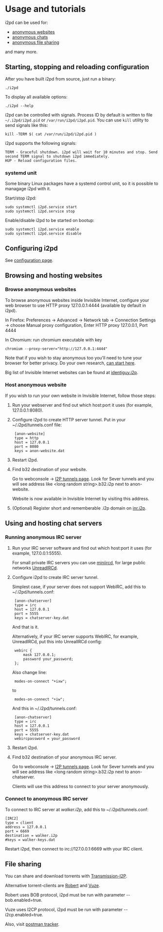 Usage and tutorials
===================


i2pd can be used for:

* [anonymous websites](#browsing-and-hosting-websites)
* [anonymous chats](#using-and-hosting-chat-servers)
* [anonymous file sharing](#file-sharing)

and many more.

## Starting, stopping and reloading configuration

After you have built i2pd from source, just run a binary:

    ./i2pd

To display all available options:

    ./i2pd --help

i2pd can be controlled with signals. Process ID by default is written to file `~/.i2pd/i2pd.pid` or `/var/run/i2pd/i2pd.pid`.
You can use `kill` utility to send signals like this:

    kill -TERM $( cat /var/run/i2pd/i2pd.pid )

i2pd supports the following signals:

    TERM - Graceful shutdown. i2pd will wait for 10 minutes and stop. Send second TERM signal to shutdown i2pd immediately.
    HUP - Reload configuration files.


### systemd unit

Some binary Linux packages have a systemd control unit, so it is possible to managage i2pd with it.

Start/stop i2pd:

    sudo systemctl i2pd.service start
    sudo systemctl i2pd.service stop

Enable/disable i2pd to be started on bootup:

    sudo systemctl i2pd.service enable
    sudo systemctl i2pd.service disable


## Configuring i2pd

See [configuration page](i2pd.readthedocs.io/page/configuration.html).


## Browsing and hosting websites

### Browse anonymous websites

To browse anonymous websites inside Invisible Internet, configure your web browser to use HTTP proxy 127.0.0.1:4444 (available by default in i2pd).

In Firefox: Preferences -> Advanced -> Network tab -> Connection Settings -> choose Manual proxy configuration, Enter HTTP proxy 127.0.0.1, Port 4444

In Chromium: run chromium executable with key

    chromium --proxy-server="http://127.0.0.1:4444"

Note that if you wish to stay anonymous too you'll need to tune your browser for better privacy. Do your own research, [can start here](http://www.howtogeek.com/102032/how-to-optimize-mozilla-firefox-for-maximum-privacy/).

Big list of Invisible Internet websites can be found at [identiguy.i2p](http://identiguy.i2p).

### Host anonymous website


If you wish to run your own website in Invisible Internet, follow those steps:

1) Run your webserver and find out which host:port it uses (for example, 127.0.0.1:8080).

2) Configure i2pd to create HTTP server tunnel. Put in your ~/.i2pd/tunnels.conf file:

        [anon-website]
        type = http
        host = 127.0.0.1
        port = 8080
        keys = anon-website.dat

3) Restart i2pd.

4) Find b32 destination of your website.

    Go to webconsole -> [I2P tunnels page](http://127.0.0.1:7070/?page=i2p_tunnels). Look for Sever tunnels and you will see address like \<long random string\>.b32.i2p next to anon-website.

    Website is now available in Invisible Internet by visiting this address.

5) (Optional) Register short and rememberable .i2p domain on [inr.i2p](http://inr.i2p).


## Using and hosting chat servers

### Running anonymous IRC server

1) Run your IRC server software and find out which host:port it uses (for example, 127.0.0.1:5555).

    For small private IRC servers you can use [miniircd](https://github.com/jrosdahl/miniircd), for large public networks [UnreadIRCd](https://www.unrealircd.org/).

2) Configure i2pd to create IRC server tunnel.

    Simplest case, if your server does not support WebIRC, add this to ~/.i2pd/tunnels.conf:

        [anon-chatserver]
        type = irc
        host = 127.0.0.1     
        port = 5555
        keys = chatserver-key.dat

    And that is it.

    Alternatively, if your IRC server supports WebIRC, for example, UnreadIRCd, put this into UnrealIRCd config:

        webirc {
            mask 127.0.0.1;
            password your_password;
        };

    Also change line:

        modes-on-connect "+ixw";

    to

        modes-on-connect "+iw";

    And this in ~/.i2pd/tunnels.conf:

        [anon-chatserver]
        type = irc
        host = 127.0.0.1
        port = 5555
        keys = chatserver-key.dat
        webircpassword = your_password

3) Restart i2pd.

4) Find b32 destination of your anonymous IRC server.

    Go to webconsole -> [I2P tunnels page](http://127.0.0.1:7070/?page=i2p_tunnels). Look for Sever tunnels and you will see address like \<long random string\>.b32.i2p next to anon-chatserver.

    Clients will use this address to connect to your server anonymously.

### Connect to anonymous IRC server

To connect to IRC server at *walker.i2p*, add this to ~/.i2pd/tunnels.conf:

    [IRC2]
    type = client
    address = 127.0.0.1
    port = 6669
    destination = walker.i2p
    #keys = walker-keys.dat

Restart i2pd, then connect to irc://127.0.0.1:6669 with your IRC client.

## File sharing

You can share and download torrents with [Transmission-I2P](https://github.com/l-n-s/transmission-i2p).

Alternative torrent-clients are [Robert](http://en.wikipedia.org/wiki/Robert_%28P2P_Software%29) and [Vuze](https://en.wikipedia.org/wiki/Vuze).

Robert uses BOB protocol, i2pd must be run with parameter --bob.enabled=true.

Vuze uses I2CP protocol, i2pd must be run with parameter --i2cp.enabled=true.

Also, visit [postman tracker](http://tracker2.postman.i2p).
